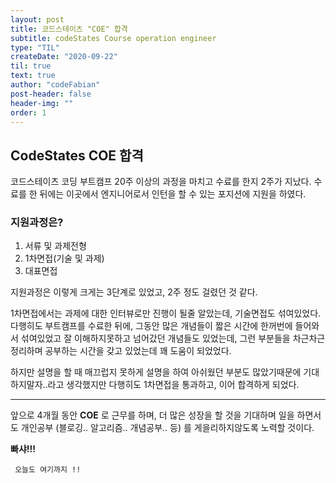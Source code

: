 ```yaml
---
layout: post
title: 코드스테이츠 "COE" 합격
subtitle: codeStates Course operation engineer
type: "TIL"
createDate: "2020-09-22"
til: true
text: true
author: "codeFabian"
post-header: false
header-img: ""
order: 1
---
```


## CodeStates COE 합격

코드스테이츠 코딩 부트캠프 20주 이상의 과정을 마치고 수료를 한지 2주가 지났다.
수료를 한 뒤에는 이곳에서 엔지니어로서 인턴을 할 수 있는 포지션에 지원을 하였다.

### 지원과정은?

1. 서류 및 과제전형
2. 1차면접(기술 및 과제)
3. 대표면접

지원과정은 이렇게 크게는 3단계로 있었고, 2주 정도 걸렸던 것 같다.

1차면접에서는 과제에 대한 인터뷰로만 진행이 될줄 알았는데, 기술면접도 섞여있었다.
다행히도 부트캠프를 수료한 뒤에, 그동안 많은 개념들이 짧은 시간에 한꺼번에 들어와서 섞여있었고 잘 이해하지못하고 넘어갔던 개념들도 있었는데, 그런 부분들을 차근차근
정리하며 공부하는 시간을 갖고 있었는데 꽤 도움이 되었었다.

하지만 설명을 할 때 매끄럽지 못하게 설명을 하여 아쉬웠던 부분도 많았기때문에 기대하지말자..라고 생각했지만 다행히도 1차면접을 통과하고, 이어 합격하게 되었다.

<hr>

앞으로 4개월 동안 **COE** 로 근무를 하며, 더 많은 성장을 할 것을 기대하며 일을 하면서도 개인공부 (블로깅.. 알고리즘.. 개념공부.. 등) 를 게을리하지않도록 노력할 것이다.

**빠샤!!!**

<code> 오늘도 여기까지 !!</code>
